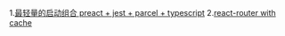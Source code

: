 1.[最轻量的启动组合 preact + jest + parcel + typescript](https://github.com/mizchi-sandbox/minfront-preact)
2.[react-router with cache](https://github.com/CJY0208/react-router-cache-route)